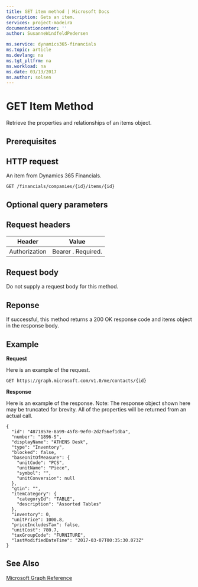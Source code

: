 ```yaml
---
title: GET item method | Microsoft Docs
description: Gets an item.
services: project-madeira
documentationcenter: ''
author: SusanneWindfeldPedersen

ms.service: dynamics365-financials
ms.topic: article
ms.devlang: na
ms.tgt_pltfrm: na
ms.workload: na
ms.date: 03/13/2017
ms.author: solsen
---
```


# GET Item Method
Retrieve the properties and relationships of an items object.

## Prerequisites

## HTTP request
An item from Dynamics 365 Financials.
```
GET /financials/companies/{id}/items/{id}
```
## Optional query parameters

## Request headers

|Header|Value|
|------|-----|
|Authorization|Bearer . Required.|

## Request body
Do not supply a request body for this method.

## Reponse
If successful, this method returns a 200 OK response code and items object in the response body.

## Example
**Request**

Here is an example of the request.
```
GET https://graph.microsoft.com/v1.0/me/contacts/{id}
```

**Response**

Here is an example of the response. Note: The response object shown here may be truncated for brevity. All of the properties will be returned from an actual call.

```
{
  "id": "4871857e-8a99-45f8-9ef0-2d2f56ef1dba",
  "number": "1896-S",
  "displayName": "ATHENS Desk",
  "type": "Inventory",
  "blocked": false,
  "baseUnitOfMeasure": {
    "unitCode": "PCS",
    "unitName": "Piece",
    "symbol": "",
    "unitConversion": null
  },
  "gtin": "",
  "itemCategory": {
    "categoryId": "TABLE",
    "description": "Assorted Tables"
  },
  "inventory": 0,
  "unitPrice": 1000.8,
  "priceIncludesTax": false,
  "unitCost": 780.7,
  "taxGroupCode": "FURNITURE",
  "lastModifiedDateTime": "2017-03-07T00:35:30.073Z"
}

```
## See Also
[Microsoft Graph Reference](graph-reference.md)  
